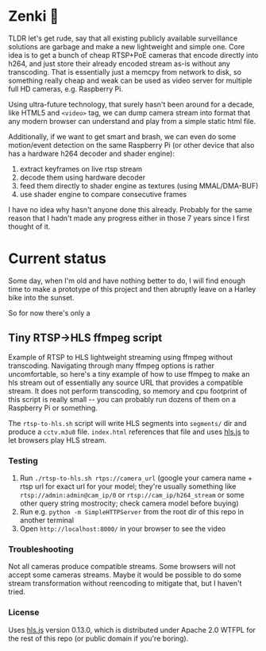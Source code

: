 # Zenki 👀
TLDR let's get rude, say that all existing publicly available surveillance solutions are garbage and make a new lightweight and simple one. Core idea is to get a bunch of cheap RTSP+PoE cameras that encode directly into h264, and just store their already encoded stream as-is without any transcoding. That is essentially just a memcpy from network to disk, so something really cheap and weak can be used as video server for multiple full HD cameras, e.g. Raspberry Pi.

Using ultra-future technology, that surely hasn't been around for a decade, like HTML5 and `<video>` tag, we can dump camera stream into format that any modern browser can understand and play from a simple static html file.

Additionally, if we want to get smart and brash, we can even do some motion/event detection on the same Raspberry Pi (or other device that also has a hardware h264 decoder and shader engine):
1. extract keyframes on live rtsp stream
2. decode them using hardware decoder
3. feed them directly to shader engine as textures (using MMAL/DMA-BUF)
4. use shader engine to compare consecutive frames

I have no idea why hasn't anyone done this already. Probably for the same reason that I hadn't made any progress either in those 7 years since I first thought of it.

# Current status
Some day, when I'm old and have nothing better to do, I will find enough time to make a prototype of this project and then abruptly leave on a Harley bike into the sunset.

So for now there's only a

## Tiny RTSP->HLS ffmpeg script
Example of RTSP to HLS lightweight streaming using ffmpeg without transcoding.
Navigating through many ffmpeg options is rather uncomfortable, so here's a tiny example of how to use ffmpeg to make an hls stream out of essentially any source URL that provides a compatible stream. It does not perform transcoding, so memory and cpu footprint of this script is really small -- you can probably run dozens of them on a Raspberry Pi or something.

The `rtsp-to-hls.sh` script will write HLS segments into `segments/` dir and produce a `cctv.m3u8` file. `index.html` references that file and uses [hls.js](https://github.com/video-dev/hls.js/) to let browsers play HLS stream.

### Testing
1. Run `./rtsp-to-hls.sh rtps://camera_url` (google your camera name + rtsp url for exact url for your model; they're usually something like `rtsp://admin:admin@cam_ip/0` or `rtsp://cam_ip/h264_stream` or some other query string mostrocity; check camera model before buying)
2. Run e.g. `python -m SimpleHTTPServer` from the root dir of this repo in another terminal
3. Open `http://localhost:8000/` in your browser to see the video

### Troubleshooting
Not all cameras produce compatible streams. Some browsers will not accept some cameras streams. Maybe it would be possible to do some stream transformation without reencoding to mitigate that, but I haven't tried.

### License
Uses [hls.js](https://github.com/video-dev/hls.js/) version 0.13.0, which is distributed under Apache 2.0
WTFPL for the rest of this repo (or public domain if you're boring).
